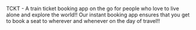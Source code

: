 TCKT - A train ticket booking app on the go for people who love to live alone and explore the world!! Our instant booking app ensures that you get to book a seat to wherever and whenever on the day of travel!!
